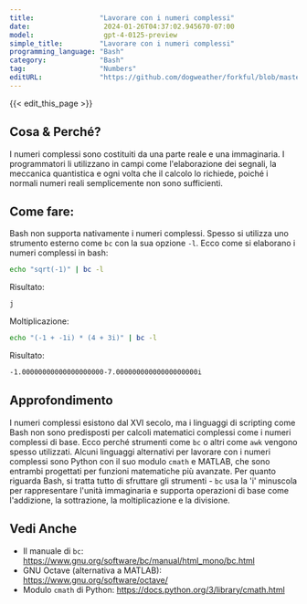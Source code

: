 ```yaml
---
title:                "Lavorare con i numeri complessi"
date:                  2024-01-26T04:37:02.945670-07:00
model:                 gpt-4-0125-preview
simple_title:         "Lavorare con i numeri complessi"
programming_language: "Bash"
category:             "Bash"
tag:                  "Numbers"
editURL:              "https://github.com/dogweather/forkful/blob/master/content/it/bash/working-with-complex-numbers.md"
---
```


{{< edit_this_page >}}

## Cosa & Perché?
I numeri complessi sono costituiti da una parte reale e una immaginaria. I programmatori li utilizzano in campi come l'elaborazione dei segnali, la meccanica quantistica e ogni volta che il calcolo lo richiede, poiché i normali numeri reali semplicemente non sono sufficienti.

## Come fare:
Bash non supporta nativamente i numeri complessi. Spesso si utilizza uno strumento esterno come `bc` con la sua opzione `-l`. Ecco come si elaborano i numeri complessi in bash:

```bash
echo "sqrt(-1)" | bc -l
```

Risultato:
```bash
j
```

Moltiplicazione:

```bash
echo "(-1 + -1i) * (4 + 3i)" | bc -l
```

Risultato:
```bash
-1.00000000000000000000-7.00000000000000000000i
```

## Approfondimento
I numeri complessi esistono dal XVI secolo, ma i linguaggi di scripting come Bash non sono predisposti per calcoli matematici complessi come i numeri complessi di base. Ecco perché strumenti come `bc` o altri come `awk` vengono spesso utilizzati. Alcuni linguaggi alternativi per lavorare con i numeri complessi sono Python con il suo modulo `cmath` e MATLAB, che sono entrambi progettati per funzioni matematiche più avanzate. Per quanto riguarda Bash, si tratta tutto di sfruttare gli strumenti - `bc` usa la 'i' minuscola per rappresentare l'unità immaginaria e supporta operazioni di base come l'addizione, la sottrazione, la moltiplicazione e la divisione.

## Vedi Anche
- Il manuale di `bc`: https://www.gnu.org/software/bc/manual/html_mono/bc.html
- GNU Octave (alternativa a MATLAB): https://www.gnu.org/software/octave/
- Modulo `cmath` di Python: https://docs.python.org/3/library/cmath.html
